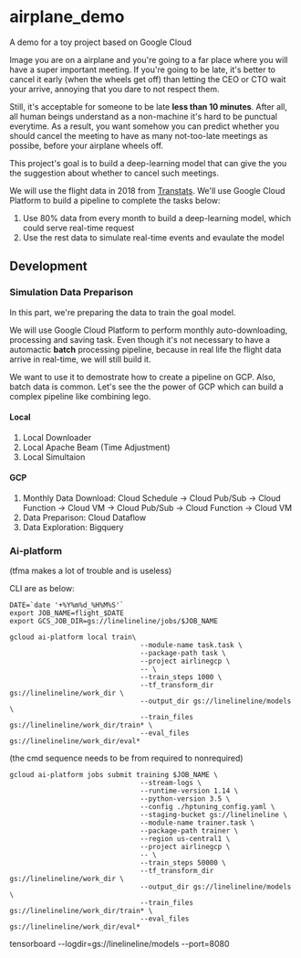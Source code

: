 # airplane_demo
A demo for a toy project based on Google Cloud

Image you are on a airplane and you're going to a far place where you will have a super important meeting. If you're going to be late, it's better to cancel it early (when the wheels get off) than letting the CEO or CTO wait your arrive, annoying that you dare to not respect them. 

Still, it's acceptable for someone to be late **less than 10 minutes**. After all, all human beings understand as a non-machine it's hard to be punctual everytime. As a result, you want somehow you can predict whether you should cancel the meeting to have as many not-too-late meetings as possibe, before your airplane wheels off.

This project's goal is to build a deep-learning model that can give the you the suggestion about whether to cancel such meetings.

We will use the flight data in 2018 from [Transtats](https://www.transtats.bts.gov). We'll use Google Cloud Platform to build a pipeline to complete the tasks below:

 1. Use 80% data from every month to build a deep-learning model, which could serve real-time request
 2. Use the rest data to simulate real-time events and evaulate the model

## Development

### Simulation Data Preparison

In this part, we're preparing the data to train the goal model. 

We will use Google Cloud Platform to perform monthly auto-downloading, processing and saving task. Even though it's not necessary to have a automactic **batch** processing pipeline, because in real life the flight data arrive in real-time, we will still build it. 

We want to use it to demostrate how to create a pipeline on GCP. Also, batch data is common. Let's see the the power of GCP which can build a complex pipeline like combining lego.

#### Local

 1. Local Downloader
 2. Local Apache Beam (Time Adjustment)
 3. Local Simultaion

#### GCP

 1. Monthly Data Download: Cloud Schedule -> Cloud Pub/Sub -> Cloud Function -> Cloud VM -> Cloud Pub/Sub -> Cloud Function -> Cloud VM
 2. Data Preparison: Cloud Dataflow
 3. Data Exploration: Bigquery


### Ai-platform

(tfma makes a lot of trouble and is useless)

CLI are as below:

    DATE=`date '+%Y%m%d_%H%M%S'`
    export JOB_NAME=flight_$DATE
    export GCS_JOB_DIR=gs://linelineline/jobs/$JOB_NAME

    gcloud ai-platform local train\
                                    --module-name task.task \
                                    --package-path task \
                                    --project airlinegcp \
                                    -- \
                                    --train_steps 1000 \
                                    --tf_transform_dir gs://linelineline/work_dir \
                                    --output_dir gs://linelineline/models \
                                    --train_files gs://linelineline/work_dir/train* \
                                    --eval_files gs://linelineline/work_dir/eval*

(the cmd sequence needs to be from required to nonrequired)

    gcloud ai-platform jobs submit training $JOB_NAME \
                                    --stream-logs \
                                    --runtime-version 1.14 \
                                    --python-version 3.5 \
                                    --config ./hptuning_config.yaml \
                                    --staging-bucket gs://linelineline \
                                    --module-name trainer.task \
                                    --package-path trainer \
                                    --region us-central1 \
                                    --project airlinegcp \
                                    -- \
                                    --train_steps 50000 \
                                    --tf_transform_dir gs://linelineline/work_dir \
                                    --output_dir gs://linelineline/models \
                                    --train_files gs://linelineline/work_dir/train* \
                                    --eval_files gs://linelineline/work_dir/eval*

tensorboard --logdir=gs://linelineline/models --port=8080
